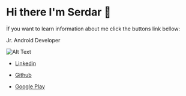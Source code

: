 # Hi there I'm Serdar 👋


İf you want to learn information about me click the buttons link bellow:

 Jr. Android Developer 

![Alt Text](https://i.pinimg.com/originals/e5/93/ab/e593ab0589d5f1b389e4dfbcce2bce20.gif)



 -  [Linkedin](https://www.linkedin.com/in/serdarakcay/)
  
 - [Github](https://github.com/srdrakcay)
  
 - [Google Play](https://play.google.com/store/apps/developer?id=Serdar+Ak%C3%A7ay)



<!--
**srdrakcay/srdrakcay** is a ✨ _special_ ✨ repository because its `README.md` (this file) appears on your GitHub profile.



# Social
  [Linkedin](https://www.linkedin.com/in/serdarakcay/)
  
  [Github](https://github.com/srdrakcay)
  
  [Google Play](https://play.google.com/store/apps/developer?id=Serdar+Ak%C3%A7ay)
  

Here are some ideas to get you started:

- 🔭 I’m currently working on ...
- 🌱 I’m currently learning ...
- 👯 I’m looking to collaborate on ...
- 🤔 I’m looking for help with ...
- 💬 Ask me about ...
- 📫 How to reach me: ...
- 😄 Pronouns: ...
- ⚡ Fun fact: ...
-->
